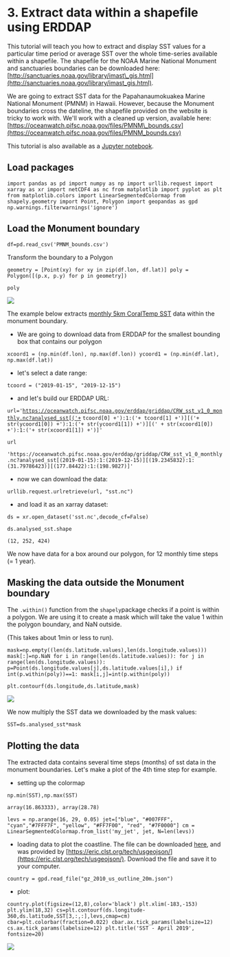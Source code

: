 # 3. Extract data within a shapefile using ERDDAP

This tutorial will teach you how to extract and display SST values for a particular time period or average SST over the whole time-series available within a shapefile. The shapefile for the NOAA Marine National Monument and sanctuaries boundaries can be downloaded here: [http://sanctuaries.noaa.gov/library/imast\_gis.html](http://sanctuaries.noaa.gov/library/imast_gis.html).

We are going to extract SST data for the Papahanaumokuakea Marine National Monument \(PMNM\) in Hawaii. However, because the Monument boundaries cross the dateline, the shapefile provided on the website is tricky to work with. We'll work with a cleaned up version, available here: [https://oceanwatch.pifsc.noaa.gov/files/PMNM\_bounds.csv](https://oceanwatch.pifsc.noaa.gov/files/PMNM_bounds.csv)​

This tutorial is also available as a [Jupyter notebook](https://github.com/melhawaii/python-satellite-course/blob/master/OW_tutorial3.ipynb).

## Load packages <a id="load-packages"></a>

`import pandas as pd import numpy as np import urllib.request import xarray as xr import netCDF4 as nc from matplotlib import pyplot as plt from matplotlib.colors import LinearSegmentedColormap from shapely.geometry import Point, Polygon import geopandas as gpd np.warnings.filterwarnings('ignore')`

## Load the Monument boundary <a id="load-the-monument-boundary"></a>

`df=pd.read_csv('PMNM_bounds.csv')`

Transform the boundary to a Polygon

`geometry = [Point(xy) for xy in zip(df.lon, df.lat)] poly = Polygon([(p.x, p.y) for p in geometry])`

`poly`

![](https://gblobscdn.gitbook.com/assets%2F-LylLNCSXaUER_FiqDSx%2F-M6g1ZCsRfV6DQO3vPUS%2F-M6g1ivmKuz-9i2bCE63%2Fimage.png?alt=media&token=7446a62a-718c-40ce-b893-e3c91c41b9f7)

The example below extracts [monthly 5km CoralTemp SST](https://oceanwatch.pifsc.noaa.gov/erddap/griddap/CRW_sst_v1_0_monthly) data within the monument boundary.

* We are going to download data from ERDDAP for the smallest bounding box that contains our polygon

`xcoord1 = (np.min(df.lon), np.max(df.lon)) ycoord1 = (np.min(df.lat), np.max(df.lat))`

* let's select a date range:

`tcoord = ("2019-01-15", "2019-12-15")`

* and let's build our ERDDAP URL:

`url='`[`https://oceanwatch.pifsc.noaa.gov/erddap/griddap/CRW_sst_v1_0_monthly.nc?analysed_sst[('+`](https://oceanwatch.pifsc.noaa.gov/erddap/griddap/CRW_sst_v1_0_monthly.nc?analysed_sst[%28%27+) `tcoord[0] +'):1:('+ tcoord[1] +')][('+ str(ycoord1[0]) +'):1:('+ str(ycoord1[1]) +')][(' + str(xcoord1[0]) +'):1:('+ str(xcoord1[1]) +')]'`

`url`

`'https://oceanwatch.pifsc.noaa.gov/erddap/griddap/CRW_sst_v1_0_monthly.nc?analysed_sst[(2019-01-15):1:(2019-12-15)][(19.2345832):1:(31.79786423)][(177.84422):1:(198.9827)]'`

* now we can download the data:

`urllib.request.urlretrieve(url, "sst.nc")`

* and load it as an xarray dataset:

`ds = xr.open_dataset('sst.nc',decode_cf=False)`

`ds.analysed_sst.shape`

`(12, 252, 424)`

We now have data for a box around our polygon, for 12 monthly time steps \(= 1 year\).

## Masking the data outside the Monument boundary <a id="masking-the-data-outside-the-monument-boundary"></a>

The `.within()` function from the `shapely`package checks if a point is within a polygon. We are using it to create a mask which will take the value 1 within the polygon boundary, and NaN outside.

\(This takes about 1min or less to run\).

`mask=np.empty((len(ds.latitude.values),len(ds.longitude.values))) mask[:]=np.NaN for i in range(len(ds.latitude.values)): for j in range(len(ds.longitude.values)): p=Point(ds.longitude.values[j],ds.latitude.values[i],) if int(p.within(poly))==1: mask[i,j]=int(p.within(poly))`

`plt.contourf(ds.longitude,ds.latitude,mask)`

![](https://gblobscdn.gitbook.com/assets%2F-LylLNCSXaUER_FiqDSx%2F-M6g4-ctPb21jo3lKSXA%2F-M6g4o_HxK-Ybp53ssgn%2Fimage.png?alt=media&token=db9864c0-d8d0-4e0d-8852-b9e709936e0d)

We now multiply the SST data we downloaded by the mask values:

`SST=ds.analysed_sst*mask`

## Plotting the data <a id="plotting-the-data"></a>

The extracted data contains several time steps \(months\) of sst data in the monument boundaries. Let's make a plot of the 4th time step for example.

* setting up the colormap

`np.min(SST),np.max(SST)`

`array(16.863333), array(28.78)`

`levs = np.arange(16, 29, 0.05) jet=["blue", "#007FFF", "cyan","#7FFF7F", "yellow", "#FF7F00", "red", "#7F0000"] cm = LinearSegmentedColormap.from_list('my_jet', jet, N=len(levs))`

* loading data to plot the coastline. The file can be downloaded [here](https://oceanwatch.pifsc.noaa.gov/files/gz_2010_us_outline_20m.json), and was provided by [https://eric.clst.org/tech/usgeojson/](https://eric.clst.org/tech/usgeojson/). Download the file and save it to your computer.

`country = gpd.read_file("gz_2010_us_outline_20m.json")`

* plot:

`country.plot(figsize=(12,8),color='black') plt.xlim(-183,-153) plt.ylim(18,32) cs=plt.contourf(ds.longitude-360,ds.latitude,SST[3,:,:],levs,cmap=cm) cbar=plt.colorbar(fraction=0.022) cbar.ax.tick_params(labelsize=12) cs.ax.tick_params(labelsize=12) plt.title('SST - April 2019', fontsize=20)`

![](https://gblobscdn.gitbook.com/assets%2F-LylLNCSXaUER_FiqDSx%2F-M6g6BRkl0y38fd0FXKP%2F-M6g6JSja31VZkMTITJP%2Fimage.png?alt=media&token=042e55a2-1114-449e-aa84-4705ff7fb81e)

​

